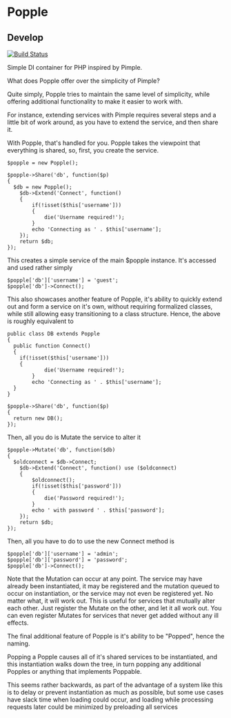 Popple
======
Develop
-------
[![Build Status](https://travis-ci.org/andyleap/popple.png?branch=develop)](https://travis-ci.org/andyleap/popple)

Simple DI container for PHP inspired by Pimple.

What does Popple offer over the simplicity of Pimple?

Quite simply, Popple tries to maintain the same level of simplicity,
while offering additional functionality to make it easier to work with.

For instance, extending services with Pimple requires several steps and
a little bit of work around, as you have to extend the service, and then share it.

With Popple, that's handled for you.  Popple takes the viewpoint that everything is shared, so, first, you create the service.

    $popple = new Popple();
    
    $popple->Share('db', function($p)
    {
      $db = new Popple();
    	$db->Extend('Connect', function()
    	{
    		if(!isset($this['username']))
    		{
    			die('Username required!');
    		}
    		echo 'Connecting as ' . $this['username'];
    	});
    	return $db;
    });

This creates a simple service of the main $popple instance.  It's accessed and used rather simply

    $popple['db']['username'] = 'guest';
    $popple['db']->Connect();

This also showcases another feature of Popple, it's ability to quickly extend out and form a service on it's own,
without requiring formalized classes, while still allowing easy transitioning to a class structure.  Hence, the above is roughly equivalent  to

    public class DB extends Popple
    {
      public function Connect()
      {
        if(!isset($this['username']))
      	{
    			die('Username required!');
    		}
    		echo 'Connecting as ' . $this['username'];
      }
    }
    
    $popple->Share('db', function($p)
    {
      return new DB();
    });

Then, all you do is Mutate the service to alter it

    $popple->Mutate('db', function($db)
    {
      $oldconnect = $db->Connect;
    	$db->Extend('Connect', function() use ($oldconnect)
    	{
    		$oldconnect();
    		if(!isset($this['password']))
    		{
    			die('Password required!');
    		}
    		echo ' with password ' . $this['password'];
    	});
    	return $db;
    });

Then, all you have to do to use the new Connect method is

    $popple['db']['username'] = 'admin';
    $popple['db']['password'] = 'password';
    $popple['db']->Connect();

Note that the Mutation can occur at any point.  The service may have already been instantiated, 
it may be registered and the mutation queued to occur on instantiation, 
or the service may not even be registered yet.  No matter what, it will work out.  This is useful for 
services that mutually alter each other.  Just register the Mutate on the other, and let it all work out.
You can even register Mutates for services that never get added without any ill effects.

The final additional feature of Popple is it's ability to be "Popped", hence the naming.

Popping a Popple causes all of it's shared services to be instantiated, and this instantiation walks down the tree,
in turn popping any additional Popples or anything that implements Poppable.

This seems rather backwards, as part of the advantage of a system like this is to delay or prevent instantiation
as much as possible, but some use cases have slack time when loading could occur, and loading while processing
requests later could be minimized by preloading all services

